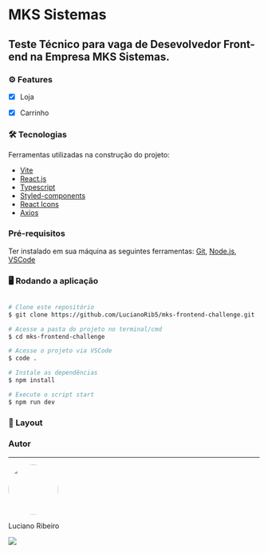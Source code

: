 # MKS Sistemas

## Teste Técnico para vaga de Desevolvedor Front-end na Empresa MKS Sistemas.

### ⚙️ Features

- [x] Loja
- [x] Carrinho


### 🛠 Tecnologias

Ferramentas utilizadas na construção do projeto:

- [Vite](https://vitejs.dev/)
- [React.js](https://pt-br.reactjs.org/)
- [Typescript](https://www.typescriptlang.org/)
- [Styled-components](https://styled-components.com/)
- [React Icons](https://react-icons.github.io/react-icons/)
- [Axios](https://axios-http.com/docs/intro)

### Pré-requisitos

Ter instalado em sua máquina as seguintes ferramentas:
[Git](https://git-scm.com), [Node.js](https://nodejs.org/en/), [VSCode](https://code.visualstudio.com/)

### 🖥️ Rodando a aplicação

```bash

# Clone este repositório
$ git clone https://github.com/LucianoRib5/mks-frontend-challenge.git

# Acesse a pasta do projeto no terminal/cmd
$ cd mks-frontend-challenge

# Acesse o projeto via VSCode
$ code .

# Instale as dependências
$ npm install

# Execute o script start
$ npm run dev

```

### 📱 Layout 
<!-- ![image]('') -->

### Autor
---
<div>
  <img style="border-radius: 50%;" src="https://media.licdn.com/dms/image/C4D03AQEXvMtlAFbIsg/profile-displayphoto-shrink_200_200/0/1662416975642?e=1680739200&v=beta&t=HGP6l16l5R53Sq2372YYN4DARHUO0jfZQ4E9jPoKyYY" width="100px;" alt=""/></br>
  <p>Luciano Ribeiro</b></p>
</div>

<div> 
  <a href="https://www.linkedin.com/in/luciano-ribeiro-santos/">
    <img src="https://img.shields.io/badge/LinkedIn-0077B5?style=for-the-badge&logo=linkedin&logoColor=white"/> 
  </a>  
</div>
